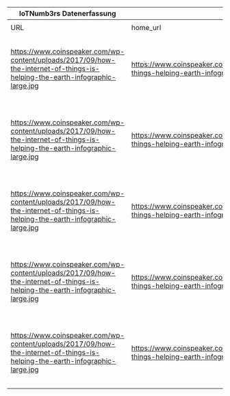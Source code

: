 |IoTNumb3rs Datenerfassung|||||||||||
| ---- | ---- | ---- | ---- | ---- | ---- | ---- | ---- | ---- | ---- | ---- |
||||||||||||
|URL|home_url|filename|device_class|device_count|market_class|market_volume|prognosis_year|publication_year|authorship_class|Dropbox folder|
|https://www.coinspeaker.com/wp-content/uploads/2017/09/how-the-internet-of-things-is-helping-the-earth-infographic-large.jpg|https://www.coinspeaker.com/internet-things-helping-earth-infographic/|file7_how-the-internet-of-things-is-helping-the-earth-infographic-large.jpg|generic IoT|15000000000|||2016|2017|journalist|marielledemuth/20190113-1508|
|https://www.coinspeaker.com/wp-content/uploads/2017/09/how-the-internet-of-things-is-helping-the-earth-infographic-large.jpg|https://www.coinspeaker.com/internet-things-helping-earth-infographic/|file7_how-the-internet-of-things-is-helping-the-earth-infographic-large.jpg|generic IoT|2E+11|||2020|2017|journalist|marielledemuth/20190113-1508|
|https://www.coinspeaker.com/wp-content/uploads/2017/09/how-the-internet-of-things-is-helping-the-earth-infographic-large.jpg|https://www.coinspeaker.com/internet-things-helping-earth-infographic/|file7_how-the-internet-of-things-is-helping-the-earth-infographic-large.jpg|||spending on IoT|1.7E+12|2020|2017|journalist|marielledemuth/20190113-1508|
|https://www.coinspeaker.com/wp-content/uploads/2017/09/how-the-internet-of-things-is-helping-the-earth-infographic-large.jpg|https://www.coinspeaker.com/internet-things-helping-earth-infographic/|file7_how-the-internet-of-things-is-helping-the-earth-infographic-large.jpg|||spending on IoT|6.56E+11|2014|2017|journalist|marielledemuth/20190113-1508|
|https://www.coinspeaker.com/wp-content/uploads/2017/09/how-the-internet-of-things-is-helping-the-earth-infographic-large.jpg|https://www.coinspeaker.com/internet-things-helping-earth-infographic/|file7_how-the-internet-of-things-is-helping-the-earth-infographic-large.jpg|||saving|43000000000|2020|2017|journalist|marielledemuth/20190113-1508|
